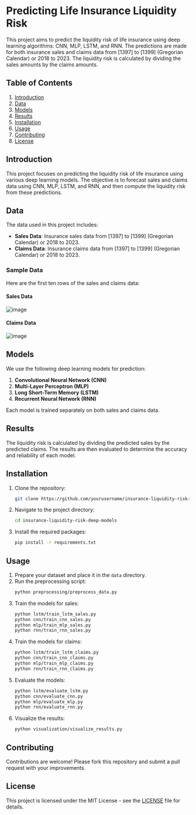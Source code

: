 # Predicting Life Insurance Liquidity Risk

This project aims to predict the liquidity risk of life insurance using deep learning algorithms: CNN, MLP, LSTM, and RNN. The predictions are made for both insurance sales and claims data from [1397] to [1399] (Gregorian Calendar) or 2018 to 2023. The liquidity risk is calculated by dividing the sales amounts by the claims amounts.

## Table of Contents

1. [Introduction](#introduction)
2. [Data](#data)
3. [Models](#models)
4. [Results](#results)
5. [Installation](#installation)
6. [Usage](#usage)
7. [Contributing](#contributing)
8. [License](#license)

## Introduction

This project focuses on predicting the liquidity risk of life insurance using various deep learning models. The objective is to forecast sales and claims data using CNN, MLP, LSTM, and RNN, and then compute the liquidity risk from these predictions.

## Data

The data used in this project includes:

- **Sales Data**: Insurance sales data from [1397] to [1399] (Gregorian Calendar) or 2018 to 2023.
- **Claims Data**: Insurance claims data from [1397] to [1399] (Gregorian Calendar) or 2018 to 2023.

### Sample Data

Here are the first ten rows of the sales and claims data:

#### Sales Data
![image](https://github.com/zahramoradi1998m/liquidity-risk-prediction-deep-learning/assets/83967695/28afea14-3cd8-43e9-8785-0f2d0b9eb678)

#### Claims Data
![image](https://github.com/zahramoradi1998m/liquidity-risk-prediction-deep-learning/assets/83967695/a2c40058-1d2d-447c-943c-204f77b0f946)

## Models

We use the following deep learning models for prediction:

1. **Convolutional Neural Network (CNN)**
2. **Multi-Layer Perceptron (MLP)**
3. **Long Short-Term Memory (LSTM)**
4. **Recurrent Neural Network (RNN)**

Each model is trained separately on both sales and claims data.

## Results

The liquidity risk is calculated by dividing the predicted sales by the predicted claims. The results are then evaluated to determine the accuracy and reliability of each model.

## Installation

1. Clone the repository:
    ```sh
    git clone https://github.com/yourusername/insurance-liquidity-risk-deep-models.git
    ```
2. Navigate to the project directory:
    ```sh
    cd insurance-liquidity-risk-deep-models
    ```
3. Install the required packages:
    ```sh
    pip install -r requirements.txt
    ```

## Usage

1. Prepare your dataset and place it in the `data` directory.
2. Run the preprocessing script:
    ```sh
    python preprocessing/preprocess_data.py
    ```
3. Train the models for sales:
    ```sh
    python lstm/train_lstm_sales.py
    python cnn/train_cnn_sales.py
    python mlp/train_mlp_sales.py
    python rnn/train_rnn_sales.py
    ```
4. Train the models for claims:
    ```sh
    python lstm/train_lstm_claims.py
    python cnn/train_cnn_claims.py
    python mlp/train_mlp_claims.py
    python rnn/train_rnn_claims.py
    ```
5. Evaluate the models:
    ```sh
    python lstm/evaluate_lstm.py
    python cnn/evaluate_cnn.py
    python mlp/evaluate_mlp.py
    python rnn/evaluate_rnn.py
    ```
6. Visualize the results:
    ```sh
    python visualization/visualize_results.py
    ```

## Contributing

Contributions are welcome! Please fork this repository and submit a pull request with your improvements.

## License

This project is licensed under the MIT License - see the [LICENSE](LICENSE) file for details.
